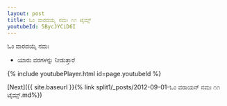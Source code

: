 ```yaml
---
layout: post
title: ಓಂ ವಾರದಯೈ ನಮಃ ೧೧ ಟೈಮ್ಸ್
youtubeId: 5BycJYCiD6I
---
```

 
 
 ಓಂ ವಾರದಯೈ ನಮಃ  
 
 -  ಯಾರು ವರಗಳನ್ನು ನೀಡುತ್ತಾರೆ 
 
  
 
  
 
 
 
 
 
 


{% include youtubePlayer.html id=page.youtubeId %}
 
[Next]({{ site.baseurl }}{% link  split1/_posts/2012-09-01-ಓಂ ವರಾಯನ್ ನಮಃ ೧೧ ಟೈಮ್ಸ್.md%})
 
